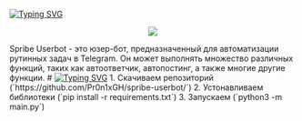 <a href=""><img src="https://readme-typing-svg.herokuapp.com?font=Fira+Code&weight=900&size=36&pause=1000&color=257CBCF7&width=435&lines=Spribe-Userbot" alt="Typing SVG" /></a>
<p align="center">
  <img src="[http://some_place.com/image.png](https://github.com/Pr0n1xGH/scr/blob/main/logo_spribe.jpg)" />
</p>
Spribe Userbot - это юзер-бот, предназначенный для автоматизации рутинных задач в Telegram. Он может выполнять множество различных функций, таких как автоответчик, автопостинг, а также многие другие функции.
# <a href=""><img src="https://readme-typing-svg.herokuapp.com?font=Fira+Code&weight=900&size=36&pause=1000&color=18BC58F7&width=435&lines=Installation" alt="Typing SVG" /></a>
1. Скачиваем репозиторий (`https://github.com/Pr0n1xGH/spribe-userbot/`)
2. Устонавливаем библиотеки (`pip install -r requirements.txt`)
3. Запускаем (`python3 -m main.py`)
